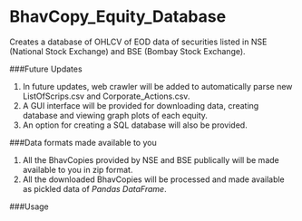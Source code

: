 # BhavCopy_Equity_Database
Creates a database of OHLCV of EOD data of securities listed in NSE (National Stock Exchange) and BSE (Bombay Stock Exchange).

###Future Updates
1. In future updates, web crawler will be added to automatically parse new ListOfScrips.csv and Corporate_Actions.csv.
2. A GUI interface will be provided for downloading data, creating database and viewing graph plots of each equity.
3. An option for creating a SQL database will also be provided.

###Data formats made available to you
1. All the BhavCopies provided by NSE and BSE publically will be made available to you in zip format.
2. All the downloaded BhavCopies will be processed and made available as pickled data of *Pandas DataFrame*.

###Usage
